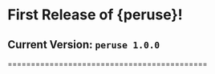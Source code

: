 # First Release of {peruse}!
## Current Version: `peruse 1.0.0`
===========================================
